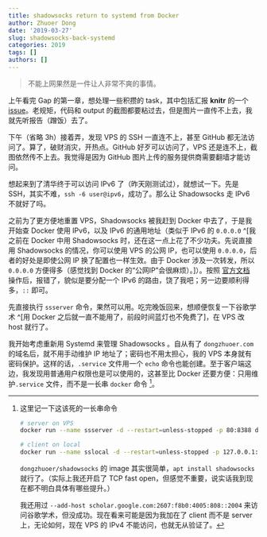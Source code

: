 ```yaml
---
title: shadowsocks return to systemd from Docker
author: Zhuoer Dong
date: '2019-03-27'
slug: shadowsocks-back-systemd
categories: 2019
tags: []
authors: []
---
```


> 不能上网果然是一件让人非常不爽的事情。

上午看完 Gap 的第一章，想处理一些积攒的 task，其中包括汇报 **knitr** 的一个 [issue](https://github.com/yihui/knitr/issues/1579)。老规矩，代码和 output 的截图都要粘过去，但是图片一直传不上去，我就先听报告（蹭饭）去了。

下午（省略 3h）接着弄，发现 VPS 的 SSH 一直连不上，甚至 GitHub 都无法访问了。算了，破财消灾，开热点。GitHub 好歹可以访问了，VPS 还是连不上，截图依然传不上去。我觉得是因为 GitHub 图片上传的服务提供商需要翻墙才能访问。

想起来到了清华终于可以访问 IPv6 了（昨天刚测试过），就想试一下。先是 SSH，其实不难，`ssh -6 user@ipv6`，成功了。那么让 Shadowsocks 走 IPv6 不就好了吗。

之前为了更方便地重置 VPS，Shadowsocks 被我赶到 Docker 中去了，于是我开始查 Docker 使用 IPv6，以及 IPv6 的通用地址（类似于 IPv6 的 `0.0.0.0` ^[我之前在 Docker 中用 Shadowsocks 时，还在这一点上花了不少功夫。先说直接用 Shadowsocks 的情况，你可以使用 VPS 的公网 IP，也可以使用 `0.0.0.0`，后者的好处是即使公网 IP 换了配置也一样生效。由于 Docker 涉及一次转发，所以 `0.0.0.0` 方便得多（感觉找到 Docker 的“公网IP”会很麻烦）。]）。按照 [官方文档](https://docs.docker.com/config/daemon/ipv6/) 操作后，报错了，貌似是要分配一个 IPv6 的路由，饶了我吧；另一边要顺利得多，`::` 即可。

先直接执行 `ssserver` 命令，果然可以用。吃完晚饭回来，想顺便恢复一下谷歌学术 ^[用 Docker 之后就一直不能用了，前段时间蓝灯也不免费了]，在 VPS 改 host 就行了。

我开始考虑重新用 Systemd 来管理 Shadowsocks 。自从有了 `dongzhuoer.com` 的域名后，就不用手动维护 IP 地址了；密码也不用太担心，我的 VPS 本身就有密码保护。这样的话，`.service` 文件用一个 `echo` 命令也能创建。至于客户端这边，我发现用普通用户权限也是可以使用的，这甚至比 Docker 还要方便：只用维护`.service` 文件，而不是一长串 `docker` 命令 [^long-command]。


[^long-command]: 这里记一下这该死的一长串命令

    ```bash
    # server on VPS
    docker run --name ssserver -d --restart=unless-stopped -p 80:8388 dongzhuoer/shadowsocks ssserver -s 0.0.0.0 -k password
    
    # client on local
    docker run --name sslocal -d --restart=unless-stopped -p 127.0.0.1:1084:1080 dongzhuoer/shadowsocks sslocal -s vps4.dongzhuoer.com -p 80 -k password -b 0.0.0.0
    ```

    `dongzhuoer/shadowsocks` 的 image 其实很简单，`apt install shadowsocks` 就行了。（实际上我还开启了 TCP fast open，但感觉不重要，说实话我到现在都不明白具体有哪些提升。）
    
    我还用过 `--add-host scholar.google.com:2607:f8b0:4005:808::2004` 来访问谷歌学术，但没成功。现在看来可能是因为我加在了 client 而不是 server 上，无论如何，现在 VPS 的 IPv4 不能访问，也就无从验证了。
